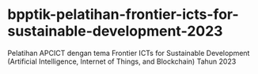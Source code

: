 # bpptik-pelatihan-frontier-icts-for-sustainable-development-2023
Pelatihan APCICT dengan tema Frontier ICTs for Sustainable Development (Artificial Intelligence, Internet of Things, and Blockchain) Tahun 2023
